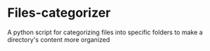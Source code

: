 # Files-categorizer
A python script for categorizing files into specific folders to make a directory's content more organized
